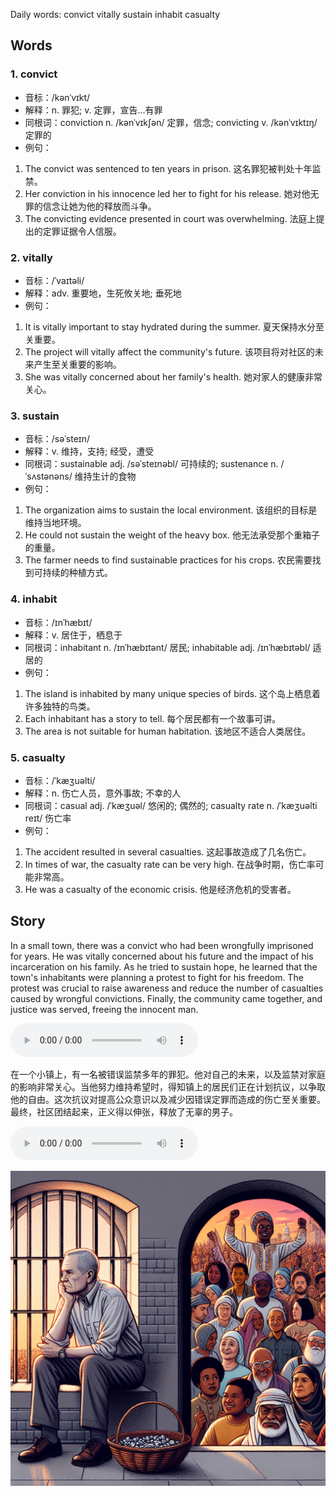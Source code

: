 Daily words: convict vitally sustain inhabit casualty

## Words
### 1. convict
- 音标：/kənˈvɪkt/ <span style="cursor: pointer;" onclick="document.getElementById('audio-player-1').play()"><i class="fas fa-volume-up"></i></span>
<audio id="audio-player-1" src="audios/words/convict.mp3" style="display:none;"></audio>
- 解释：n. 罪犯; v. 定罪，宣告...有罪
- 同根词：conviction n. /kənˈvɪkʃən/ 定罪，信念; convicting v. /kənˈvɪktɪŋ/ 定罪的
- 例句：
1. The convict was sentenced to ten years in prison. 这名罪犯被判处十年监禁。
2. Her conviction in his innocence led her to fight for his release. 她对他无罪的信念让她为他的释放而斗争。
3. The convicting evidence presented in court was overwhelming. 法庭上提出的定罪证据令人信服。

### 2. vitally
- 音标：/ˈvaɪtəli/ <span style="cursor: pointer;" onclick="document.getElementById('audio-player-2').play()"><i class="fas fa-volume-up"></i></span>
<audio id="audio-player-2" src="audios/words/vitally.mp3" style="display:none;"></audio>
- 解释：adv. 重要地，生死攸关地; 垂死地
- 例句：
1. It is vitally important to stay hydrated during the summer. 夏天保持水分至关重要。
2. The project will vitally affect the community's future. 该项目将对社区的未来产生至关重要的影响。
3. She was vitally concerned about her family's health. 她对家人的健康非常关心。

### 3. sustain
- 音标：/səˈsteɪn/ <span style="cursor: pointer;" onclick="document.getElementById('audio-player-3').play()"><i class="fas fa-volume-up"></i></span>
<audio id="audio-player-3" src="audios/words/sustain.mp3" style="display:none;"></audio>
- 解释：v. 维持，支持; 经受，遭受
- 同根词：sustainable adj. /səˈsteɪnəbl/ 可持续的; sustenance n. /ˈsʌstənəns/ 维持生计的食物
- 例句：
1. The organization aims to sustain the local environment. 该组织的目标是维持当地环境。
2. He could not sustain the weight of the heavy box. 他无法承受那个重箱子的重量。
3. The farmer needs to find sustainable practices for his crops. 农民需要找到可持续的种植方式。

### 4. inhabit
- 音标：/ɪnˈhæbɪt/ <span style="cursor: pointer;" onclick="document.getElementById('audio-player-4').play()"><i class="fas fa-volume-up"></i></span>
<audio id="audio-player-4" src="audios/words/inhabit.mp3" style="display:none;"></audio>
- 解释：v. 居住于，栖息于
- 同根词：inhabitant n. /ɪnˈhæbɪtənt/ 居民; inhabitable adj. /ɪnˈhæbɪtəbl/ 适居的
- 例句：
1. The island is inhabited by many unique species of birds. 这个岛上栖息着许多独特的鸟类。
2. Each inhabitant has a story to tell. 每个居民都有一个故事可讲。
3. The area is not suitable for human habitation. 该地区不适合人类居住。

### 5. casualty
- 音标：/ˈkæʒuəlti/ <span style="cursor: pointer;" onclick="document.getElementById('audio-player-5').play()"><i class="fas fa-volume-up"></i></span>
<audio id="audio-player-5" src="audios/words/casualty.mp3" style="display:none;"></audio>
- 解释：n. 伤亡人员，意外事故; 不幸的人
- 同根词：casual adj. /ˈkæʒuəl/ 悠闲的; 偶然的; casualty rate n. /ˈkæʒuəlti reɪt/ 伤亡率
- 例句：
1. The accident resulted in several casualties. 这起事故造成了几名伤亡。
2. In times of war, the casualty rate can be very high. 在战争时期，伤亡率可能非常高。
3. He was a casualty of the economic crisis. 他是经济危机的受害者。

## Story
In a small town, there was a convict who had been wrongfully imprisoned for years. He was vitally concerned about his future and the impact of his incarceration on his family. As he tried to sustain hope, he learned that the town's inhabitants were planning a protest to fight for his freedom. The protest was crucial to raise awareness and reduce the number of casualties caused by wrongful convictions. Finally, the community came together, and justice was served, freeing the innocent man.

<audio controls>
  <source src="./audios/story/2024-09-18-english.mp3" type="audio/mpeg">
  你的浏览器不支持音频元素。
</audio>
  

在一个小镇上，有一名被错误监禁多年的罪犯。他对自己的未来，以及监禁对家庭的影响非常关心。当他努力维持希望时，得知镇上的居民们正在计划抗议，以争取他的自由。这次抗议对提高公众意识以及减少因错误定罪而造成的伤亡至关重要。最终，社区团结起来，正义得以伸张，释放了无辜的男子。

<audio controls>
  <source src="./audios/story/2024-09-18-chinese.mp3" type="audio/mpeg">
  你的浏览器不支持音频元素。
</audio>
  

![story](./images/2024-09-18.png)

